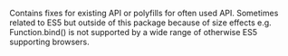 Contains fixes for existing API or polyfills for often used API. Sometimes related to ES5 but outside of this package because of size effects e.g. Function.bind() is not supported by a wide range of otherwise ES5 supporting browsers.
